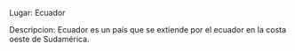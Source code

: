 Lugar: Ecuador

Descripcion:
Ecuador es un país que se extiende por el ecuador en la costa oeste de Sudamérica.

